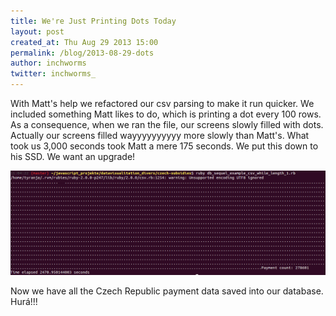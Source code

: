 ```yaml
---
title: We're Just Printing Dots Today
layout: post
created_at: Thu Aug 29 2013 15:00
permalink: /blog/2013-08-29-dots
author: inchworms
twitter: inchworms_
---
```


With Matt's help we refactored our csv parsing to make it run quicker. We included something Matt likes to do, which is printing a dot every 100 rows. As a consequence, when we ran the file, our screens slowly filled with dots. Actually our screens filled wayyyyyyyyyy more slowly than Matt's. What took us 3,000 seconds took Matt a mere 175 seconds. We put this down to his SSD. We want an upgrade!

![dots](/images/dots.png)

Now we have all the Czech Republic payment data saved into our database. Hurá!!!

